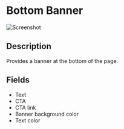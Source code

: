 # Bottom Banner

![Screenshot](https://github.com/optimizely/extension-library/blob/master/Editor%20Extensions/Bottom%20Banner/screenshot.png)

## Description

Provides a banner at the bottom of the page.

## Fields

* Text
* CTA
* CTA link
* Banner background color
* Text color



